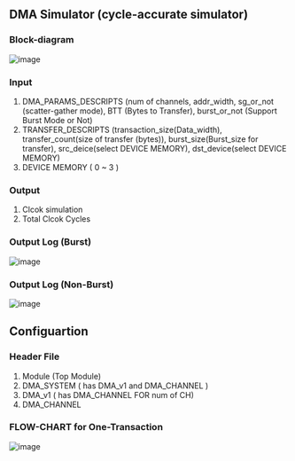 ## DMA Simulator (cycle-accurate simulator)
### Block-diagram

![image](https://github.com/user-attachments/assets/ef98bb37-2060-4deb-b425-e5982e8794cc)



### Input  
1. DMA_PARAMS_DESCRIPTS (num of channels, addr_width, sg_or_not (scatter-gather mode), BTT (Bytes to Transfer), burst_or_not (Support Burst Mode or Not)
2. TRANSFER_DESCRIPTS (transaction_size(Data_width), transfer_count(size of transfer (bytes)), burst_size(Burst_size for transfer), src_deice(select DEVICE MEMORY), dst_device(select DEVICE MEMORY) 
3. DEVICE MEMORY ( 0 ~ 3 )


### Output
1.  Clcok simulation
2.  Total Clcok Cycles

### Output Log (Burst)
![image](https://github.com/user-attachments/assets/9716a486-c95c-474f-bc14-59b17352e41a)


### Output Log (Non-Burst)
![image](https://github.com/user-attachments/assets/eae29f50-3a47-4656-83d5-83734b4e681b)


## Configuartion
### Header File
1. Module (Top Module)
2. DMA_SYSTEM ( has DMA_v1 and DMA_CHANNEL )
3. DMA_v1 ( has DMA_CHANNEL FOR num of CH)
4. DMA_CHANNEL

### FLOW-CHART for One-Transaction
![image](https://github.com/user-attachments/assets/d42740c3-44f9-441f-8af3-623498ac2abe)

